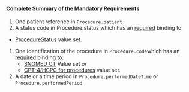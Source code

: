 #### Complete Summary of the Mandatory Requirements

1.  One patient reference in `Procedure.patient`
1.  A status code in Procedure.status which has an [required](http://hl7-fhir.github.io/terminologies.html#required) binding to:
-  [ProcedureStatus] value set.
1.  One Identification of the procedure in `Procedure.code`which has an [required](http://hl7-fhir.github.io/terminologies.html#required) binding to:
    -   [SNOMED CT] Value set or
    -   [CPT-4/HCPC for procedures] value set.
1.  A date or a time period in `Procedure.performedDateTime` or `Procedure.performedPeriod`


  [SNOMED CT]: valueset-daf-procedure-type.html
  [CPT-4/HCPC for procedures]: valueset-daf-procedure-type.html
  [ICD-10-PCS codes]: http://www.icd10data.com/icd10pcs
  [Code on Dental Procedures and Nomenclature (CDT Code)]: http://www.ada.org/en/publications/cdt/
  [ProcedureStatus]: http://hl7-fhir.github.io/valueset-procedure-status.html